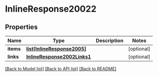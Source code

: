 # InlineResponse20022

## Properties
Name | Type | Description | Notes
------------ | ------------- | ------------- | -------------
**items** | [**list[InlineResponse2005]**](InlineResponse2005.md) |  | [optional] 
**links** | [**InlineResponse2002Links1**](InlineResponse2002Links1.md) |  | [optional] 

[[Back to Model list]](../README.md#documentation-for-models) [[Back to API list]](../README.md#documentation-for-api-endpoints) [[Back to README]](../README.md)


